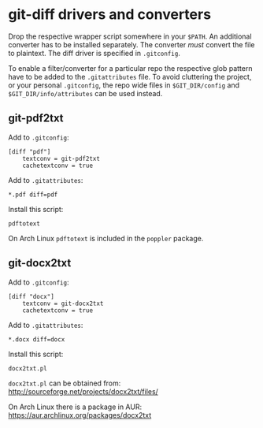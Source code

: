 git-diff drivers and converters
===============================

Drop the respective wrapper script somewhere in your `$PATH`. An additional
converter has to be installed separately. The converter *must* convert the
file to plaintext. The diff driver is specified in `.gitconfig`.

To enable a filter/converter for a particular repo the respective glob
pattern have to be added to the `.gitattributes` file. To avoid cluttering
the project, or your personal `.gitconfig`, the repo wide files in
`$GIT_DIR/config` and `$GIT_DIR/info/attributes` can be used instead.

git-pdf2txt
-----------

Add to `.gitconfig`:

```
[diff "pdf"]
    textconv = git-pdf2txt
    cachetextconv = true
```

Add to `.gitattributes`:

```
*.pdf diff=pdf
```

Install this script:

```
pdftotext
```

On Arch Linux `pdftotext` is included in the `poppler` package.


git-docx2txt
------------

Add to `.gitconfig`:

```
[diff "docx"]
    textconv = git-docx2txt
    cachetextconv = true
```

Add to `.gitattributes`:

```
*.docx diff=docx
```

Install this script:

```
docx2txt.pl
```

`docx2txt.pl` can be obtained from:
http://sourceforge.net/projects/docx2txt/files/

On Arch Linux there is a package in AUR:
https://aur.archlinux.org/packages/docx2txt
